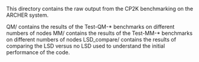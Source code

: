 This directory contains the raw output from the CP2K benchmarking on the ARCHER system. 

QM/ contains the results of the Test-QM-* benchmarks on different numbers of nodes
MM/ contains the results of the Test-MM-* benchmarks on different numbers of nodes
LSD_compare/ contains the results of comparing the LSD versus no LSD used to understand the initial performance of the code. 
